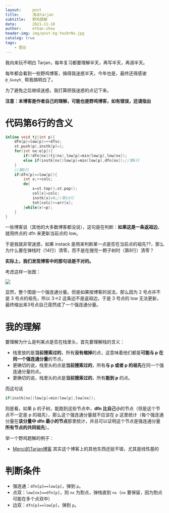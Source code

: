 ```yaml
---
layout:     post
title:      浅谈tarjan
subtitle:   野鸡题解
date:       2021-11-10
author:     ethan-zhou
header-img: img/post-bg-YesOrNo.jpg
catalog: true
tags:
    - 图论
---
```

我向来玩不明白 Tarjan，每年复习都要理解半天，再写半天，再调半天。

每年都会看到一些野鸡博客，搞得我迷惑半天，今年也是，最终还得感谢 `@_Guoyh_` 帮我搞明白了。

为了避免之后继续迷惑，我打算把我迷惑的点记下来。

**注意：本博客是作者自己的理解，可能也是野鸡博客，如有错误，还请指出**


# 代码第6行的含义

```cpp
inline void tj(int p){
	dfn[p]=low[p]=++dfsc;
	st.push(p),instk[p]=1;
	for(int nx:e[p]){
		if(!dfn[nx])tj(nx),low[p]=min(low[p],low[nx]);
		else if(instk[nx])low[p]=min(low[p],dfn[nx]);//第6行
	}
	//第8行
	if(dfn[p]==low[p]){
		int x;++colc;
		do{
			x=st.top();st.pop();
			col[x]=colc;
			instk[x]=0;//第14行
			tot[colc]+=arr[x];
		}while(x!=p);
	}
}
```
一些博客说（其他的大多数博客都没说），这句是在判断：**如果这是一条返祖边**，就用终点的 dfn 来更新当前点的 low。

于是我就非常迷惑，如果 instack 是用来判断某一点是否在当前点的祖先??，那么为什么要在弹栈时（14行）清零，而不是在搜完一颗子树时（第8行）清零？

**实际上，我们发现博客中的那句话是不对的。**

考虑这样一张图：

![](https://pic.imgdb.cn/item/618bca532ab3f51d910a8708.jpg)

显然，整个图是一个强连通分量。但是如果按博客的说法，那么因为 2 号点并不是 3 号点的祖先，所以 3->2 这条边不是返祖边，于是 3 号点的 low 无法更新，最终缩出来3号点自己竟然成了一个强连通分量。


# 我的理解

要理解为什么是判某点是否在栈里头，首先要理解栈的含义：

- 栈里放的是**当前搜索过的**，所有**没有缩掉**的点，这意味着他们都是**可能与 p 在同一个强连通分量**的节点。
- 更确切的说，栈里头的点是**当前搜索过的**，所有**与 p 或者 p 的祖先**在同一个强连通分量的点。
- 更确切的说，栈里头的点是**当前搜索过的**，所有**能到 p** 的点。



而这句话
```cpp
if(instk[nx])low[p]=min(low[p],low[nx]);
```

则是看，如果 p 的子树，能跑到这些节点中，**dfn 比自己小**的节点（但是这个节点不一定是 p 的祖先），那么这个强连通分量就不应该在 p 这里统计（每个强连通分量在**该分量中 dfn 最小的节点**那里统计，并且可以证明这个节点是强连通分量**所有节点的共同祖先**）。



举一个野鸡题解的例子：

- [Menci的Tarjan博客](https://oi.men.ci/tarjan-scc-notes/) 其实这个博客上的其他东西还挺不错，尤其是线性基的


# 判断条件

- 强连通：`dfn[p]==low[p]`，弹到 `p`。
- 点双：`low[nx]==dfn[p]`，则 `nx` 为割点，弹栈直到 `nx`（`nx` 要保留，因为割点可能在多个点双中）
- 边双：`dfn[p]==low[p]`，弹到 `p`。
